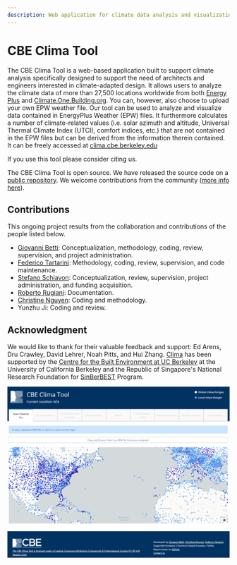 ```yaml
---
description: Web application for climate data analysis and visualization
---
```


# CBE Clima Tool

The CBE Clima Tool is a web-based application built to support climate analysis specifically designed to support the need of architects and engineers interested in climate-adapted design. It allows users to analyze the climate data of more than 27,500 locations worldwide from both [Energy Plus](https://energyplus.net/weather) and [Climate.One.Building.org](http://climate.onebuilding.org/). You can, however, also choose to upload your own EPW weather file. Our tool can be used to analyze and visualize data contained in EnergyPlus Weather \(EPW\) files. It furthermore calculates a number of climate-related values \(i.e. solar azimuth and altitude, Universal Thermal Climate Index \(UTCI\), comfort indices, etc.\) that are not contained in the EPW files but can be derived from the information therein contained. It can be freely accessed at [clima.cbe.berkeley.edu](http://clima.cbe.berkeley.edu)

If you use this tool please consider citing us.

The CBE Clima Tool is open source. We have released the source code on a [public repository](https://github.com/CenterForTheBuiltEnvironment/clima). We welcome contributions from the community \([more info here](contributing/contributing.md)\).

## Contributions
This ongoing project results from the collaboration and contributions of the people listed below. 

* [Giovanni Betti](https://www.linkedin.com/in/gbetti/): Conceptualization, methodology, coding, review, supervision, and project administration.
* [Federico Tartarini](https://www.linkedin.com/in/federico-tartarini-3991995b/): Methodology, coding, review, supervision, and code maintenance.
* [Stefano Schiavon](https://www.linkedin.com/in/stefanoschiavon/): Conceptualization, review, supervision, project administration, and funding acquisition.
* [Roberto Rugiani](https://www.linkedin.com/in/roberto-rugani/): Documentation.
* [Christine Nguyen](https://chrlng.github.io/): Coding and methodology.
* Yunzhu Ji: Coding and review.

## Acknowledgment

We would like to thank for their valuable feedback and support: Ed Arens, Dru Crawley, David Lehrer, Noah Pitts, and Hui Zhang. 
[Clima](https://clima.cbe.berkeley.edu/) has been supported by the [Centre for the Built Environment at UC Berkeley](https://cbe.berkeley.edu/) at the University of California Berkeley and the Republic of Singapore's National Research Foundation for [SinBerBEST](https://sinberbest.berkeley.edu) Program.

![CBE Clima Tool Home Page](.gitbook/assets/clima-home.png)

